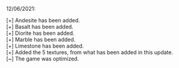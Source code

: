 12/06/2021:

[+] Andesite has been added.   
[+] Basalt has been added.    
[+] Diorite has been added.    
[+] Marble has been added.    
[+] Limestone has been added.   
[+] Added the 5 textures, from what has been added in this update.    
[~] The game was optimized.
